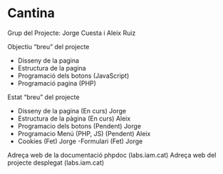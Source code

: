 # Cantina

Grup del Projecte: Jorge Cuesta i Aleix Ruiz

Objectiu “breu” del projecte
  - Disseny de la pagina
  - Estructura de la pagina
  - Programació dels botons (JavaScript)
  - Programació pagina (PHP)
  
Estat “breu” del projecte
  - Disseny de la pagina (En curs) Jorge
  - Estructura de la pàgina (En curs) Aleix
  - Programacio dels botons (Pendent) Jorge
  - Programacio Menú (PHP, JS) (Pendent) Aleix
  - Cookies (Fet) Jorge
  -Formulari (Fet) Jorge
  
Adreça web de la documentació phpdoc (labs.iam.cat)
Adreça web del projecte desplegat (labs.iam.cat)


